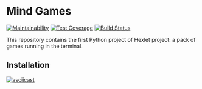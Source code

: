 # Mind Games

[![Maintainability](https://api.codeclimate.com/v1/badges/a99a88d28ad37a79dbf6/maintainability)](https://codeclimate.com/github/codeclimate/codeclimate/maintainability)
[![Test Coverage](https://api.codeclimate.com/v1/badges/a99a88d28ad37a79dbf6/test_coverage)](https://codeclimate.com/github/codeclimate/codeclimate/test_coverage)
[![Build Status](https://travis-ci.org/Paspr/python-project-lvl1.svg?branch=master)](https://travis-ci.org/Paspr/python-project-lvl1)

This repository contains the first Python project of Hexlet project: a pack of games running in the terminal.

## Installation
[![asciicast](https://asciinema.org/a/kakKDr5avAfdY4xyiv5zmvmCc.svg)](https://asciinema.org/a/kakKDr5avAfdY4xyiv5zmvmCc)
